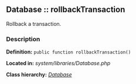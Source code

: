 
Database :: rollbackTransaction
-------------------------------------------

Rollback a transaction.


### Description ###

**Definition:** `public function rollbackTransaction()`

**Located in:** *system/libraries/Database.php*

**Class hierarchy:** *[Database](../Database.md)*